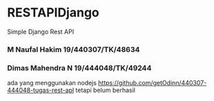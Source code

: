 # RESTAPIDjango
Simple Django Rest API

### M Naufal Hakim 19/440307/TK/48634
### Dimas Mahendra N 19/444048/TK/49244

ada yang menggunakan nodejs https://github.com/getOdinn/440307-444048-tugas-rest-apl tetapi belum berhasil 

